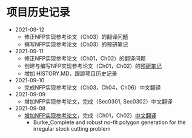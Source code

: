 # 项目历史记录

- 2021-09-12
  - 修正NFP实现参考论文（Ch03）的翻译问题
  - 撰写NFP实现参考论文（Ch03）的预研笔记
- 2021-09-11
  - 修正NFP实现参考论文（Ch01，Ch02）的翻译问题
  - 创建与编写NFP实现参考论文（Ch01，Ch02）的[预研笔记](papers/Notes/Burke_Notes_Complete%20and%20robust%20no-fit%20polygon%20generation%20for%20the%20irregular%20stock%20cutting%20problem.md)
  - 增加 HISTORY.MD，跟踪项目历史记录
- 2021-09-10
  - 完成NFP实现参考论文（Ch03，Ch04，Ch06）中文翻译
- 2021-09-09
  - 增加NFP实现参考论文，完成（Sec0301, Sec0302）中文翻译
- 2021-09-08
  - [增加NFP实现参考论文](papers/EN/Burke_Complete%20and%20robust%20no-fit%20polygon%20generation%20for%20the%20irregular%20stock%20cutting%20problem.pdf)，完成（Ch01，Ch02）[中文翻译](papers/CN/Burke_Complete%20and%20robust%20no-fit%20polygon%20generation%20for%20the%20irregular%20stock%20cutting%20problem.md)
    - Burke_Complete and robust no-fit polygon generation for the irregular stock cutting problem